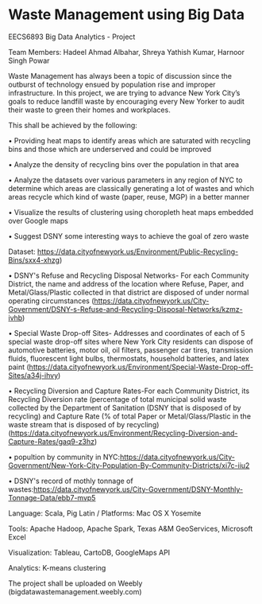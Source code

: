 # Waste Management using Big Data

EECS6893 Big Data Analytics - Project

Team Members: Hadeel Ahmad Albahar, Shreya Yathish Kumar, Harnoor Singh Powar 

Waste Management has always been a topic of discussion since the outburst of technology ensued by population rise and improper infrastructure. In this project, we are trying to advance New York City’s goals to reduce landfill waste by encouraging every New Yorker to audit their waste to green their homes and workplaces. 

This shall be achieved by the following:
 
• Providing heat maps to identify areas which are saturated with recycling bins and those which are underserved and could be improved 

• Analyze the density of recycling bins over the population in that area 

• Analyze the datasets over various parameters in any region of NYC to determine which areas are classically generating a lot of wastes and which areas recycle which kind of waste (paper, reuse, MGP) in a better manner 

• Visualize the results of clustering using choropleth heat maps embedded over Google maps 

• Suggest DSNY some interesting ways to achieve the goal of zero waste 


Dataset: https://data.cityofnewyork.us/Environment/Public-Recycling-Bins/sxx4-xhzg) 

• DSNY's Refuse and Recycling Disposal Networks- For each Community District, the name and address of the location where Refuse, Paper, and Metal/Glass/Plastic collected in that district are disposed of under normal operating circumstances (https://data.cityofnewyork.us/City-Government/DSNY-s-Refuse-and-Recycling-Disposal-Networks/kzmz-ivhb) 

• Special Waste Drop-off Sites- Addresses and coordinates of each of 5 special waste drop-off sites where New York City residents can dispose of automotive batteries, motor oil, oil filters, passenger car tires, transmission fluids, fluorescent light bulbs, thermostats, household batteries, and latex paint (https://data.cityofnewyork.us/Environment/Special-Waste-Drop-off-Sites/a34j-ihvy) 

• Recycling Diversion and Capture Rates-For each Community District, its Recycling Diversion rate (percentage of total municipal solid waste collected by the Department of Sanitation (DSNY that is disposed of by recycling) and Capture Rate (% of total Paper or Metal/Glass/Plastic in the waste stream that is disposed of by recycling)(https://data.cityofnewyork.us/Environment/Recycling-Diversion-and-Capture-Rates/gaq9-z3hz) 

• popultion by community in NYC:https://data.cityofnewyork.us/City-Government/New-York-City-Population-By-Community-Districts/xi7c-iiu2 

• DSNY's record of mothly tonnage of wastes:https://data.cityofnewyork.us/City-Government/DSNY-Monthly-Tonnage-Data/ebb7-mvp5 


Language: Scala, Pig Latin / Platforms: Mac OS X Yosemite 

Tools: Apache Hadoop, Apache Spark, Texas A&M GeoServices, Microsoft Excel 

Visualization: Tableau, CartoDB, GoogleMaps API 

Analytics: K-means clustering 

The project shall be uploaded on Weebly (bigdatawastemanagement.weebly.com) 
